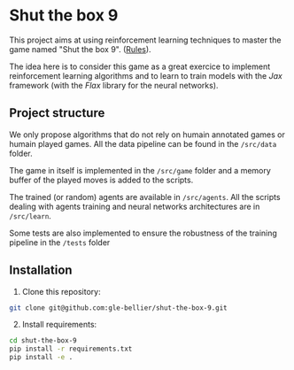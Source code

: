 # Shut the box 9


This project aims at using reinforcement learning techniques to master the game named "Shut the box 9". ([Rules](https://en.wikipedia.org/wiki/Shut_the_box)).

The idea here is to consider this game as a great exercice to implement reinforcement learning algorithms and to learn to train models with the _Jax_ framework (with the _Flax_ library for the neural networks). 

## Project structure

We only propose algorithms that do not rely on humain annotated games or humain played games. All the data pipeline can be found in the `/src/data` folder.

The game in itself is implemented in the `/src/game` folder and a memory buffer of the played moves is added to the scripts.

The trained (or random) agents are available in `/src/agents`. All the scripts dealing with agents training and neural networks architectures are in `/src/learn`.

Some tests are also implemented to ensure the robustness of the training pipeline in the `/tests` folder

## Installation

1. Clone this repository:

```bash
git clone git@github.com:gle-bellier/shut-the-box-9.git

```

2. Install requirements:

```bash
cd shut-the-box-9
pip install -r requirements.txt
pip install -e .

```